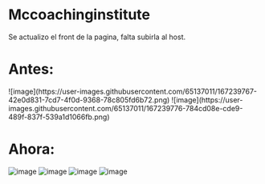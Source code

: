 # Mccoachinginstitute

Se actualizo el front de la pagina, falta subirla al host.

<h1>Antes:</h1>
![image](https://user-images.githubusercontent.com/65137011/167239767-42e0d831-7cd7-4f0d-9368-78c805fd6b72.png)
![image](https://user-images.githubusercontent.com/65137011/167239776-784cd08e-cde9-489f-837f-539a1d1066fb.png)

<h1>Ahora:</h1>

![image](https://user-images.githubusercontent.com/65137011/167239841-c4b597f0-f504-4830-956e-f65b463e4950.png)
![image](https://user-images.githubusercontent.com/65137011/167239847-2728908b-8bbf-49c4-a173-871c7cba01ab.png)
![image](https://user-images.githubusercontent.com/65137011/167239852-a114cddc-384f-4c6b-bb13-c6f1e6e3a5ba.png)
![image](https://user-images.githubusercontent.com/65137011/167239855-1b605e31-6124-4b98-8f39-656575de3497.png)
